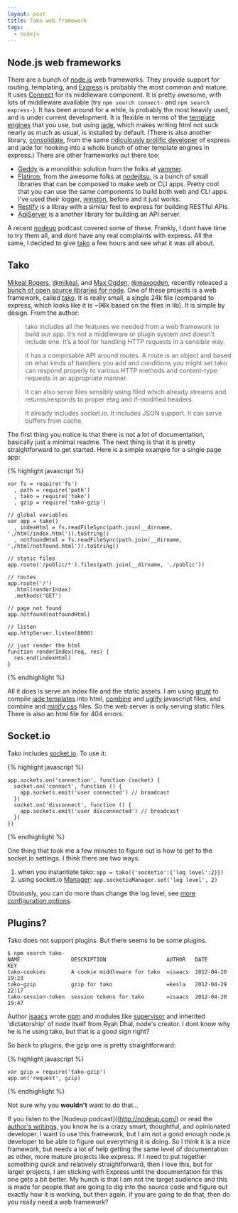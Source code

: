 ```yaml
---
layout: post
title: Tako web framework
tags: 
  - nodejs
---
```


## Node.js web frameworks

There are a bunch of [node.js](http://nodejs.org/) web frameworks. They provide support for routing, templating, and  [Express](http://expressjs.com/) is probably the most common and mature. It uses [Connect](http://www.senchalabs.org/connect/) for its middleware component. It is pretty awesome, with lots of middleware available (try `npm search connect-` and `npm search express-`). It has been around for a while, is probably the most heavily used, and is under current development. It is flexible in terms of the [template engines](http://expressjs.com/guide.html#template-engines) that you use, but using [jade](), which makes writing html not suck nearly as much as usual, is installed by default. (There is also another library, [consolidate](https://github.com/visionmedia/consolidate.js), from the same [ridiculously prolific developer](http://tjholowaychuk.com/) of express and jade for hooking into a whole bunch of other template engines in express.) There are other frameworks out there too:

  * [Geddy](http://geddyjs.org/) is a monolithic solution from the folks at [yammer](http://yammer.com/).
  * [Flatiron](http://flatironjs.org/), from the awesome folks at [nodejitsu](http://nodejitsu.com/), is a bunch of small libraries that can be composed to make web or CLI apps. Pretty cool that you can use the same components to build both web and CLI apps. I've used their logger, [winston](http://flatironjs.org/#logging), before and it just works.
  * [Restify](http://mcavage.github.com/node-restify/) is a libray with a similar feel to express for building RESTful APIs.
  * [ApiServer](http://kilianc.github.com/node-apiserver/) is a	another library for building an API server.

A recent [nodeup](http://nodeup.com/fourteen) podcast covered some of these. Frankly, I dont have time to try them all, and dont have any real complaints with express. All the same, I decided to give [tako](https://github.com/mikeal/tako) a few hours and see what it was all about.


## Tako

[Mikeal Rogers](http://www.mikealrogers.com/), [@mikeal](https://twitter.com/#!/mikeal), and [Max Ogden](http://www.maxogden.com/), [@maxogden](https://twitter.com/#!/maxogden), recently released a [bunch of open source libraries for node](http://www.mikealrogers.com/posts/open-source.html). One of these projects is a web framework, called [tako](https://github.com/mikeal/tako). It is really small, a single 24k file (compared to express, which looks like it is ~96k based on the files in lib). It is simple by design. From the author:

> tako includes all the features we needed from a web framework to build our app. It’s not a middleware or plugin system and doesn’t include one. It’s a tool for handling HTTP requests in a sensible way.

> It has a composable API around routes. A route is an object and based on what kinds of handlers you add and conditions you might set tako can respond properly to various HTTP methods and content-type requests in an appropriate manner.

> It can also serve files sensibly using filed which already streams and returns/responds to proper etag and if-modified headers.

> It already includes socket.io. It includes JSON support. It can serve buffers from cache.

The first thing you notice is that there is not a lot of documentation, basically just a minimal readme. The next thing is that it is pretty straightforward to get started. Here is a simple example for a single page app:

{% highlight javascript %}

    var fs = require('fs')
      , path = require('path')
      , tako = require('tako')
      , gzip = require('tako-gzip')

    // global variables
    var app = tako()
      , indexHtml = fs.readFileSync(path.join(__dirname, './html/index.html')).toString()
      , notfoundHtml = fs.readFileSync(path.join(__dirname, './html/notfound.html')).toString()

    // static files
    app.route('/public/*').files(path.join(__dirname, './public'))

    // routes
    app.route('/')
      .html(renderIndex)
      .methods('GET')

    // page not found
    app.notfound(notfoundHtml)

    // listen
    app.httpServer.listen(8000)

    // just render the html
    function renderIndex(req, res) {
      res.end(indexHtml)
    }

{% endhighlight %}

All it does is serve an index file and the static assets. I am using [grunt](https://github.com/cowboy/grunt/) to compile [jade templates](https://github.com/gruntjs/grunt-contrib/blob/master/docs/jade.md) into html, [combine](https://github.com/cowboy/grunt/blob/master/docs/task_concat.md) and [uglify](https://github.com/cowboy/grunt/blob/master/docs/task_min.md) javascript files, and combine and [minify css](https://github.com/gruntjs/grunt-contrib/blob/master/docs/mincss.md) files. So the web server is only serving static files. There is also an html file for 404 errors.


## Socket.io

Tako includes [socket.io](http://socket.io/). To use it:

{% highlight javascript %}

    app.sockets.on('connection', function (socket) {
      socket.on('connect', function () {
        app.sockets.emit('user connected') // broadcast
      })
      socket.on('disconnect', function () {
        app.sockets.emit('user disconnected') // broadcast
      })
    })

{% endhighlight %}

One thing that took me a few minutes to figure out is how to get to the socket.io settings. I think there are two ways:

1. when you instantiate tako: `app = tako({'socketio':{'log level':2}})`
2. using socket.io [Manager](https://github.com/LearnBoost/socket.io/blob/master/lib/manager.js): `app.socketioManager.set('log level', 2)`

Obviously, you can do more than change the log level, see [more configuration options](https://github.com/LearnBoost/Socket.IO/wiki/Configuring-Socket.IO).


## Plugins?

Tako does not support plugins. But there seems to be some plugins.

    $ npm search tako-
    NAME                DESCRIPTION                   AUTHOR   DATE              KEY
    tako-cookies        A cookie middleware for tako  =isaacs  2012-04-20 19:23
    tako-gzip           gzip for tako                 =kesla   2012-04-29 22:17
    tako-session-token  session tokens for tako       =isaacs  2012-04-20 19:47
    
Author [isaacs](http://blog.izs.me/) wrote [npm](http://npmjs.org/) and modules like [supervisor](https://github.com/isaacs/node-supervisor) and inherited 'dictatorship' of node itself from Ryah Dhal, node's creator. I dont know why he is he using tako, but that is a good sign right?

So back to plugins, the gzip one is pretty straightforward:

{% highlight javascript %}

    var gzip = require('tako-gzip')
    app.on('request', gzip)

{% endhighlight %}
    
Not sure why you **wouldn't** want to do that...

If you listen to the [Nodeup podcast]((http://nodeup.com/) or read the [author's writings]((http://www.mikealrogers.com/),), you know he is a crazy smart, thoughtful, and opinionated developer. I want to use this framework, but I am not a good enough node.js developer to be able to figure out everything it is doing. So I think it is a nice framework, but needs a lot of help getting the same level of documentation as other, more mature projects like express. If I need to put together something quick and relatively straightforward, then I love this, but for larger projects, I am sticking with Express until the documentation for this one gets a bit better. My hunch is that I am not the target audience and this is made for people that are going to dig into the source code and figure out exactly how it is working, but then again, if you are going to do that, then do you really need a web framework?